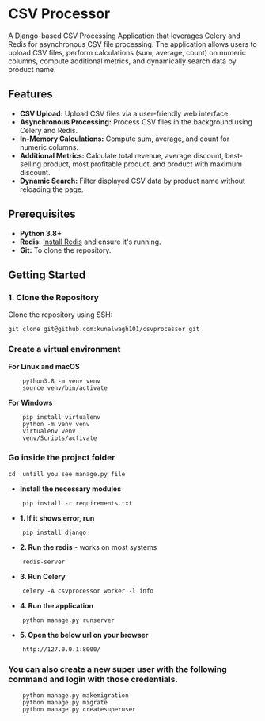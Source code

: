 # CSV Processor

A Django-based CSV Processing Application that leverages Celery and Redis for asynchronous CSV file processing. The application allows users to upload CSV files, perform calculations (sum, average, count) on numeric columns, compute additional metrics, and dynamically search data by product name.

## Features

- **CSV Upload:** Upload CSV files via a user-friendly web interface.
- **Asynchronous Processing:** Process CSV files in the background using Celery and Redis.
- **In-Memory Calculations:** Compute sum, average, and count for numeric columns.
- **Additional Metrics:** Calculate total revenue, average discount, best-selling product, most profitable product, and product with maximum discount.
- **Dynamic Search:** Filter displayed CSV data by product name without reloading the page.

## Prerequisites

- **Python 3.8+**
- **Redis:** [Install Redis](https://redis.io/download) and ensure it's running.
- **Git:** To clone the repository.

## Getting Started

### 1. Clone the Repository

Clone the repository using SSH:

```
git clone git@github.com:kunalwagh101/csvprocessor.git
```

### Create a virtual environment

**For Linux and macOS**
```
    python3.8 -m venv venv
    source venv/bin/activate
```

**For Windows**
```
    pip install virtualenv
    python -m venv venv
    virtualenv venv
    venv/Scripts/activate
```

### Go inside the project folder

    cd  untill you see manage.py file 

- **Install the necessary modules**

```
    pip install -r requirements.txt
```
    
    

- **1. If it shows error, run**
```
    pip install django
```

- **2. Run the redis** - works on most systems
```
    redis-server
```

    

- **3. Run Celery**
```
    celery -A csvprocessor worker -l info
```

- **4. Run the application**
```
    python manage.py runserver
```

- **5. Open the below url on your browser**
```
    http://127.0.0.1:8000/
```

### You can also create a new super user with the following command and login with those credentials.
```
    python manage.py makemigration
    python manage.py migrate
    python manage.py createsuperuser
```
    